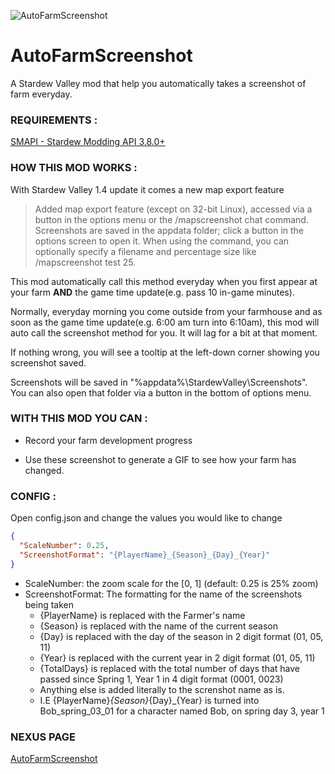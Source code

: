 ![AutoFarmScreenshot](https://raw.githubusercontent.com/Dwayneten/AutoFarmScreenshot/master/header.jpg)
# AutoFarmScreenshot
A Stardew Valley mod that help you automatically takes a screenshot of farm everyday.

### REQUIREMENTS :

[SMAPI - Stardew Modding API 3.8.0+](https://github.com/Pathoschild/SMAPI)


### HOW THIS MOD WORKS :

With Stardew Valley 1.4 update it comes a new map export feature

> Added map export feature (except on 32-bit Linux), accessed via a button in the options menu or the /mapscreenshot chat command. Screenshots are saved in the appdata folder; click a button in the options screen to open it. When using the command, you can optionally specify a filename and percentage size like /mapscreenshot test 25.

This mod automatically call this method everyday when you first appear at your farm **AND** the game time update(e.g. pass 10 in-game minutes).

Normally, everyday morning you come outside from your farmhouse and as soon as the game time update(e.g. 6:00 am turn into 6:10am), this mod will auto call the screenshot method for you. It will lag for a bit at that moment.

If nothing wrong, you will see a tooltip at the left-down corner showing you screenshot saved.

Screenshots will be saved in "%appdata%\StardewValley\Screenshots". You can also open that folder via a button in the bottom of options menu.


### WITH THIS MOD YOU CAN :

- Record your farm development progress

- Use these screenshot to generate a GIF to see how your farm has changed.

### CONFIG :

Open config.json and change the values you would like to change 

``` json
{
  "ScaleNumber": 0.25,
  "ScreenshotFormat": "{PlayerName}_{Season}_{Day}_{Year}"
}
```

* ScaleNumber: the zoom scale for the [0, 1] (default: 0.25 is 25% zoom)
* ScreenshotFormat: The formatting for the name of the screenshots being taken
  * {PlayerName} is replaced with the Farmer's name
  * {Season} is replaced with the name of the current season
  * {Day} is replaced with the day of the season in 2 digit format (01, 05, 11)
  * {Year} is replaced with the current year in 2 digit format  (01, 05, 11)
  * {TotalDays} is replaced with the total number of days that have passed since Spring 1, Year 1 in 4 digit format (0001, 0023)
  * Anything else is added literally to the screnshot name as is.
  * I.E {PlayerName}_{Season}_{Day}_{Year} is turned into Bob_spring_03_01 for a character named Bob, on spring day 3, year 1

### NEXUS PAGE
[AutoFarmScreenshot](https://www.nexusmods.com/stardewvalley/mods/4783/)
